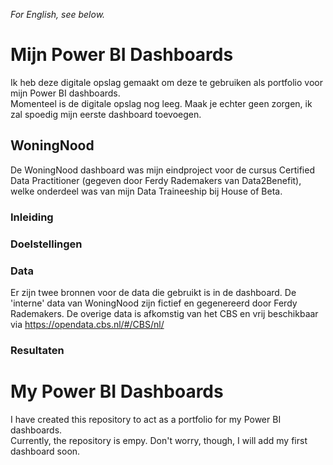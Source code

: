 _For English, see below._
# **Mijn Power BI Dashboards**

Ik heb deze digitale opslag gemaakt om deze te gebruiken als portfolio voor mijn Power BI dashboards.  
Momenteel is de digitale opslag nog leeg. Maak je echter geen zorgen, ik zal spoedig mijn eerste dashboard toevoegen.

## WoningNood

De WoningNood dashboard was mijn eindproject voor de cursus Certified Data Practitioner (gegeven door Ferdy Rademakers van Data2Benefit), welke onderdeel was van mijn Data Traineeship bij House of Beta. 

### Inleiding


### Doelstellingen


### Data
Er zijn twee bronnen voor de data die gebruikt is in de dashboard.
De 'interne' data van WoningNood zijn fictief en gegenereerd door Ferdy Rademakers.
De overige data is afkomstig van het CBS en vrij beschikbaar via https://opendata.cbs.nl/#/CBS/nl/

### Resultaten


# **My Power BI Dashboards**

I have created this repository to act as a portfolio for my Power BI dashboards.  
Currently, the repository is empy. Don't worry, though, I will add my first dashboard soon. 


